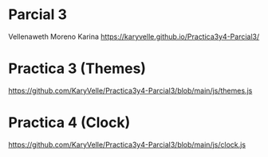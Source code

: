  
# Parcial 3
Vellenaweth Moreno Karina
https://karyvelle.github.io/Practica3y4-Parcial3/

# Practica 3 (Themes)
https://github.com/KaryVelle/Practica3y4-Parcial3/blob/main/js/themes.js

# Practica 4 (Clock)
https://github.com/KaryVelle/Practica3y4-Parcial3/blob/main/js/clock.js

